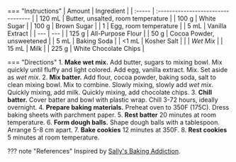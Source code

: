 === "Instructions"
    | Amount | Ingredient                         |
    | :----- | :--------------------------------- |
    | 120 mL | Butter, unsalted, room temperature |
    | 100 g  | White Sugar                        |
    | 100 g  | Brown Sugar                        |
    | 1      | Egg, room temperature              |
    | 5 mL   | Vanilla Extract                    |
    | ---    | ---                                |
    | 125 g  | All-Purpose Flour                  |
    | 50 g   | Cocoa Powder, unsweetened          |
    | 5 mL   | Baking Soda                        |
    | <1 mL  | Kosher Salt                        |
    |        | *Wet Mix*                          |
    | 15 mL  | Milk                               |
    | 225 g  | White Chocolate Chips              |

=== "Directions"
    1. **Make wet mix.** Add butter, sugars to mixing bowl. Mix quickly until fluffy and light colored. Add egg, vanilla extract. Mix. Set aside as *wet mix*.
    2. **Mix batter.** Add flour, cocoa powder, baking soda, salt to clean mixing bowl. Mix to combine. Slowly mixing, slowly add *wet mix*. Quickly mixing, add milk. Quickly mixing, add chocolate chips.
    3. **Chill batter.** Cover batter and bowl with plastic wrap. Chill 3-72 hours, ideally overnight.
    4. **Prepare baking materials.** Preheat oven to 350F (175C). Dress baking sheets with parchment paper.
    5. **Rest batter** 20 minutes at room temperature.
    6. **Form dough balls.** Shape dough balls with a tablespoon. Arrange 5-8 cm apart.
    7. **Bake cookies** 12 minutes at 350F.
    8. **Rest cookies** 5 minutes at room temperature.

??? note "References"
    Inspired by [Sally's Baking Addiction](https://sallysbakingaddiction.com/inside-out-chocolate-chip-cookies/print-recipe/76469/).
